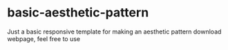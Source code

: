 # basic-aesthetic-pattern
Just a basic responsive template for making an aesthetic pattern download webpage, feel free to use
